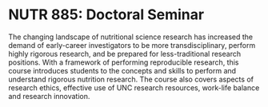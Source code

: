 # NUTR 885: Doctoral Seminar

The changing landscape of nutritional science research has increased the demand of early-career investigators to be more transdisciplinary, perform highly rigorous research, and be prepared for less-traditional research positions. With a framework of performing reproducible research, this course introduces students to the concepts and skills to perform and understand rigorous nutrition research. The course also covers aspects of research ethics, effective use of UNC research resources, work-life balance and research innovation.